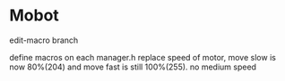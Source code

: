 # Mobot

edit-macro branch

define macros on each manager.h
replace speed of motor, move slow is now 80%(204) and move fast is still 100%(255). no medium speed
